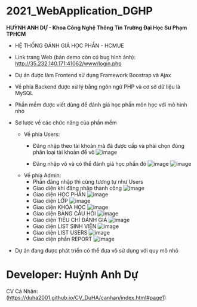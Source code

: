# 2021_WebApplication_DGHP
**HUỲNH ANH DỰ - Khoa Công Nghệ Thông Tin Trường Đại Học Sư Phạm TPHCM**
- HỆ THỐNG ĐÁNH GIÁ HỌC PHẦN - HCMUE
- Link trang Web (bản demo còn có bug hình ảnh): http://35.232.140.171:41062/www/login.php
- Dự án được làm Frontend sử dụng Framework Boostrap và Ajax
- Về phía Backend được xử lý bằng ngôn ngữ PHP và cơ sở dữ liệu là MySQL
- Phần mềm được viết dùng để đánh giá học phần môn học với mô hình nhỏ
- Sơ lược về các chức năng của phần mềm
    + Về phía Users:
        - Đăng nhập theo tài khoản mà đã được cấp và phải chọn đúng phân loại tài khoản để vô
        ![image](https://user-images.githubusercontent.com/59979503/121502663-94ceda00-ca0a-11eb-88d0-1ec7f43cfc69.png)

        - Đăng nhập vô và có thể đánh giá học phần đó
        ![image](https://user-images.githubusercontent.com/59979503/121502552-7832a200-ca0a-11eb-933d-f29723f78383.png)
        ![image](https://user-images.githubusercontent.com/59979503/121503336-2f2f1d80-ca0b-11eb-84fe-8ffe61b14b3d.png)
    + Về phía Admin:
        - Phần đăng nhập thì cũng tương tự như Users
        - Giao diện khi đăng nhập thành công
        ![image](https://user-images.githubusercontent.com/59979503/121503769-93ea7800-ca0b-11eb-92fd-7b687bbd4acd.png)
        - Giao diện HỌC PHẦN
        ![image](https://user-images.githubusercontent.com/59979503/121504000-cdbb7e80-ca0b-11eb-9f2a-4124ffc3c44b.png)
        - Giao diện LỚP
        ![image](https://user-images.githubusercontent.com/59979503/121504080-e330a880-ca0b-11eb-9123-054a487a3df5.png)
        - Giao diện KHÓA HỌC
        ![image](https://user-images.githubusercontent.com/59979503/121504210-065b5800-ca0c-11eb-94fa-eefc06663910.png)
        - Giao diện BẢNG CÂU HỎI
        ![image](https://user-images.githubusercontent.com/59979503/121504317-1f640900-ca0c-11eb-8e3d-9d4d841e1a29.png)
        - Giao diện TIÊU CHÍ ĐÁNH GIÁ
        ![image](https://user-images.githubusercontent.com/59979503/121504397-2ee35200-ca0c-11eb-82ac-9c4e870157ac.png)
        - Giao diện LIST SINH VIÊN
        ![image](https://user-images.githubusercontent.com/59979503/121504557-4f131100-ca0c-11eb-93a6-16306368ac20.png)
        - Giao diện LIST USERS
        ![image](https://user-images.githubusercontent.com/59979503/121504651-5fc38700-ca0c-11eb-9597-9a55f911c227.png)
        - Giao diện phần REPORT
        ![image](https://user-images.githubusercontent.com/59979503/121504739-7073fd00-ca0c-11eb-96b7-37e8cd27deb3.png)

- Dự án đang được phát triển có thể đưa vô sử dụng với quy mô nhỏ
# Developer: Huỳnh Anh Dự
CV Cá Nhân: (https://duha2001.github.io/CV_DuHA/canhan/index.html#page1)





